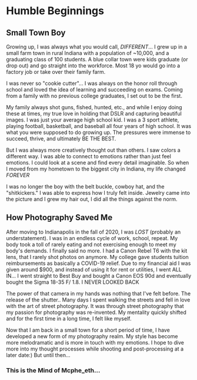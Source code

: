 # Humble Beginnings

## Small Town Boy

Growing up, I was always what you would call, *DIFFERENT*...
I grew up in a small farm town in rural Indiana with a population of ~10,000, and a graduating class of 100 students.
A blue collar town were kids graduate (or drop out) and go straight into the workforce. Most 18 yo would go into a factory job or take over their family farm.

I was never so "cookie cutter"... I was always on the honor roll through school and loved the idea of learning and succeeding on exams.
Coming from a family with no previous college graduates, I set out to be the first.

My family always shot guns, fished, hunted, etc., and while I enjoy doing these at times, my true love in holding that DSLR and capturing beautiful images. 
I was just your average high school kid. 
I was a 3 sport athlete, playing football, basketball, and baseball all four years of high school. 
It was what you were supposed to do growing up. 
The pressures were immense to succeed, thrive, and ultimately BE THE BEST. 

But I was always more creatively thought out than others. 
I saw colors a different way. I was able to connect to emotions rather than just feel emotions. 
I could look at a scene and find every detail imaginable. 
So when I moved from my hometown to the biggest city in Indiana, my life changed *FOREVER*

I was no longer the boy with the belt buckle, cowboy hat, and the "shitkickers."
I was able to express how I truly felt inside. 
Jewelry came into the picture and I grew my hair out, I did all the things against the norm.

## How Photography Saved Me

After moving to Indianapolis in the fall of 2020, I was *LOST* (probably an understatement).
I was in an endless cycle of work, school, repeat. 
My body took a toll of rarely eating and not exercising enough to meet my body's demands. 
I finally said no more. 
I had a Canon Rebel T6 with the kit lens, that I rarely shot photos on anymore.
My college gave students tuition reimbursements as basically a COVID-19 relief. 
Due to my financial aid I was given around $900, and instead of using it for rent or utilities, I went ALL IN...
I went straight to Best Buy and bought a Canon EOS 90d and eventually bought the Sigma 18-35 F/ 1.8. 
I NEVER LOOKED BACK

The power of that camera in my hands was nothing that I've felt before. 
The release of the shutter..
Many days I spent walking the streets and fell in love with the art of street photography.
It was through street photography that my passion for photography was re-invented. 
My mentality quickly shifted and for the first time in a long time, I felt like myself.

Now that I am back in a small town for a short period of time, I have developed a new form of my photography realm.
My style has become more melodramatic and is more in touch with my emotions. 
I hope to dive more into my thought processes while shooting and post-processing at a later date:)
But until then...

### This is the Mind of Mcphe_eth...
